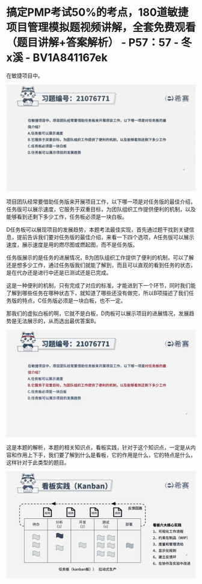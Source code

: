 # 搞定PMP考试50%的考点，180道敏捷项目管理模拟题视频讲解，全套免费观看（题目讲解+答案解析） - P57：57 - 冬x溪 - BV1A841167ek

在敏捷项目中。

![](img/33e5d277d40cd8eb81fa6dee1df5a1d9_1.png)

项目团队经常要借助任务版来开展项目工作，以下哪一项是对任务版的最佳介绍，任务版可以展示速度，它服务于双重目标，为团队组织工作提供便利的机制，以及能够看到还剩下多少工作，任务板必须是一块白板。

D任务板可以展现项目的发展趋势，本题考法最佳实现，首先通过题干找到关键信息，提前告诉我们要对任务版的最佳介绍，来看一下四个选项，A任务版可以展示速度，展示速度是用的燃尽图或燃起图，而不是任务版。

任务版展示的是任务的进展情况，B为团队组织工作提供了便利的机制，可以了解还是想多少工作，通过任务版我们就能了解到，而且可以直观的看到任务的状态，是在代办还是进行中还是已测试还是已完成。

这是一种便利的机制，只有完成了对应的标准，才能进到下一个环节，同时我们能了解到哪些任务在哪种状态下，就知道了哪些还没有做完，所以B项描述了我们任务版的特点，C任务版必须是一块白板，也不一定。

那我们的虚拟白板的啊，它就不是白板，D肉板可以展示项目的进展情况，发展趋势是无法展示的，从而选出最优答案B。



![](img/33e5d277d40cd8eb81fa6dee1df5a1d9_3.png)

这是本题的解析，本题的相关知识点，看板实践，针对于这个知识点，一定是从内容和作用上下手，我们要了解到什么是看板，它的作用是什么，它的特点是什么，这样针对于此类型的题目。



![](img/33e5d277d40cd8eb81fa6dee1df5a1d9_5.png)